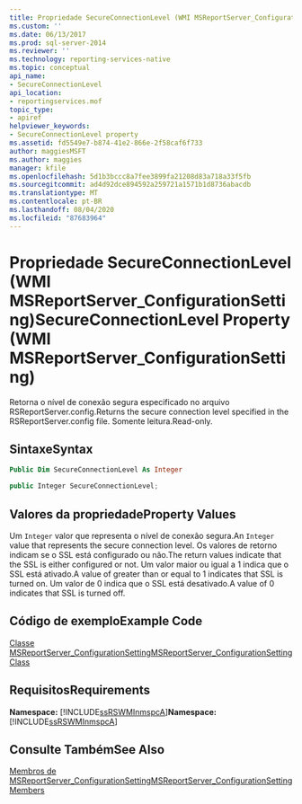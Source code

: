 ```yaml
---
title: Propriedade SecureConnectionLevel (WMI MSReportServer_ConfigurationSetting) | Microsoft Docs
ms.custom: ''
ms.date: 06/13/2017
ms.prod: sql-server-2014
ms.reviewer: ''
ms.technology: reporting-services-native
ms.topic: conceptual
api_name:
- SecureConnectionLevel
api_location:
- reportingservices.mof
topic_type:
- apiref
helpviewer_keywords:
- SecureConnectionLevel property
ms.assetid: fd5549e7-b874-41e2-866e-2f58caf6f733
author: maggiesMSFT
ms.author: maggies
manager: kfile
ms.openlocfilehash: 5d1b3bccc8a7fee3899fa21208d83a718a33f5fb
ms.sourcegitcommit: ad4d92dce894592a259721a1571b1d8736abacdb
ms.translationtype: MT
ms.contentlocale: pt-BR
ms.lasthandoff: 08/04/2020
ms.locfileid: "87683964"
---
```

# <a name="secureconnectionlevel-property-wmi-msreportserver_configurationsetting"></a><span data-ttu-id="16812-102">Propriedade SecureConnectionLevel (WMI MSReportServer_ConfigurationSetting)</span><span class="sxs-lookup"><span data-stu-id="16812-102">SecureConnectionLevel Property (WMI MSReportServer_ConfigurationSetting)</span></span>
  <span data-ttu-id="16812-103">Retorna o nível de conexão segura especificado no arquivo RSReportServer.config.</span><span class="sxs-lookup"><span data-stu-id="16812-103">Returns the secure connection level specified in the RSReportServer.config file.</span></span> <span data-ttu-id="16812-104">Somente leitura.</span><span class="sxs-lookup"><span data-stu-id="16812-104">Read-only.</span></span>  
  
## <a name="syntax"></a><span data-ttu-id="16812-105">Sintaxe</span><span class="sxs-lookup"><span data-stu-id="16812-105">Syntax</span></span>  
  
```vb  
Public Dim SecureConnectionLevel As Integer  
```  
  
```csharp  
public Integer SecureConnectionLevel;  
```  
  
## <a name="property-values"></a><span data-ttu-id="16812-106">Valores da propriedade</span><span class="sxs-lookup"><span data-stu-id="16812-106">Property Values</span></span>  
 <span data-ttu-id="16812-107">Um `Integer` valor que representa o nível de conexão segura.</span><span class="sxs-lookup"><span data-stu-id="16812-107">An `Integer` value that represents the secure connection level.</span></span> <span data-ttu-id="16812-108">Os valores de retorno indicam se o SSL está configurado ou não.</span><span class="sxs-lookup"><span data-stu-id="16812-108">The return values indicate that the SSL is either configured or not.</span></span> <span data-ttu-id="16812-109">Um valor maior ou igual a 1 indica que o SSL está ativado.</span><span class="sxs-lookup"><span data-stu-id="16812-109">A value of greater than or equal to 1 indicates that SSL is turned on.</span></span> <span data-ttu-id="16812-110">Um valor de 0 indica que o SSL está desativado.</span><span class="sxs-lookup"><span data-stu-id="16812-110">A value of 0 indicates that SSL is turned off.</span></span>  
  
## <a name="example-code"></a><span data-ttu-id="16812-111">Código de exemplo</span><span class="sxs-lookup"><span data-stu-id="16812-111">Example Code</span></span>  
 [<span data-ttu-id="16812-112">Classe MSReportServer_ConfigurationSetting</span><span class="sxs-lookup"><span data-stu-id="16812-112">MSReportServer_ConfigurationSetting Class</span></span>](msreportserver-configurationsetting-class.md)  
  
## <a name="requirements"></a><span data-ttu-id="16812-113">Requisitos</span><span class="sxs-lookup"><span data-stu-id="16812-113">Requirements</span></span>  
 <span data-ttu-id="16812-114">**Namespace:** [!INCLUDE[ssRSWMInmspcA](../../includes/ssrswminmspca-md.md)]</span><span class="sxs-lookup"><span data-stu-id="16812-114">**Namespace:** [!INCLUDE[ssRSWMInmspcA](../../includes/ssrswminmspca-md.md)]</span></span>  
  
## <a name="see-also"></a><span data-ttu-id="16812-115">Consulte Também</span><span class="sxs-lookup"><span data-stu-id="16812-115">See Also</span></span>  
 [<span data-ttu-id="16812-116">Membros de MSReportServer_ConfigurationSetting</span><span class="sxs-lookup"><span data-stu-id="16812-116">MSReportServer_ConfigurationSetting Members</span></span>](msreportserver-configurationsetting-members.md)  
  
  
